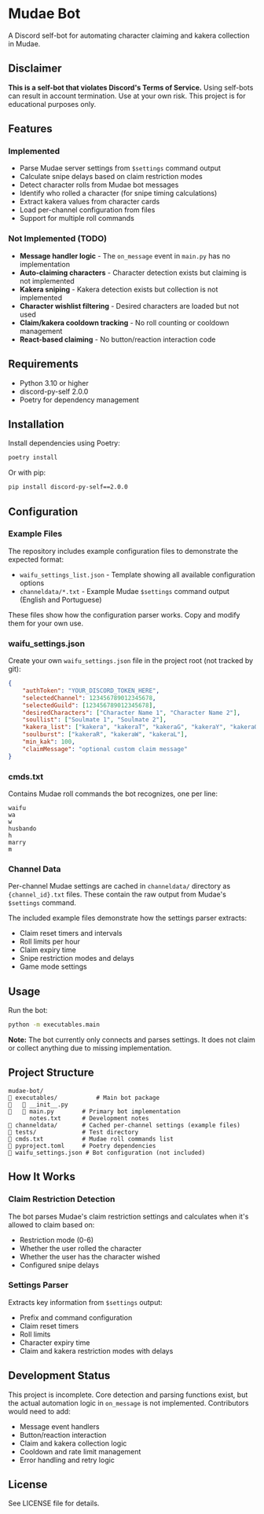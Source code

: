 # Mudae Bot

A Discord self-bot for automating character claiming and kakera collection in Mudae.

## Disclaimer

**This is a self-bot that violates Discord's Terms of Service.** Using self-bots can result in account termination. Use at your own risk. This project is for educational purposes only.

## Features

### Implemented

- Parse Mudae server settings from `$settings` command output
- Calculate snipe delays based on claim restriction modes
- Detect character rolls from Mudae bot messages
- Identify who rolled a character (for snipe timing calculations)
- Extract kakera values from character cards
- Load per-channel configuration from files
- Support for multiple roll commands

### Not Implemented (TODO)

- **Message handler logic** - The `on_message` event in `main.py` has no implementation
- **Auto-claiming characters** - Character detection exists but claiming is not implemented
- **Kakera sniping** - Kakera detection exists but collection is not implemented
- **Character wishlist filtering** - Desired characters are loaded but not used
- **Claim/kakera cooldown tracking** - No roll counting or cooldown management
- **React-based claiming** - No button/reaction interaction code

## Requirements

- Python 3.10 or higher
- discord-py-self 2.0.0
- Poetry for dependency management

## Installation

Install dependencies using Poetry:

```bash
poetry install
```

Or with pip:

```bash
pip install discord-py-self==2.0.0
```

## Configuration

### Example Files

The repository includes example configuration files to demonstrate the expected format:

- `waifu_settings_list.json` - Template showing all available configuration options
- `channeldata/*.txt` - Example Mudae `$settings` command output (English and Portuguese)

These files show how the configuration parser works. Copy and modify them for your own use.

### waifu_settings.json

Create your own `waifu_settings.json` file in the project root (not tracked by git):

```json
{
    "authToken": "YOUR_DISCORD_TOKEN_HERE",
    "selectedChannel": 123456789012345678,
    "selectedGuild": [123456789012345678],
    "desiredCharacters": ["Character Name 1", "Character Name 2"],
    "soullist": ["Soulmate 1", "Soulmate 2"],
    "kakera_list": ["kakera", "kakeraT", "kakeraG", "kakeraY", "kakeraO", "kakeraR", "kakeraW", "kakeraL"],
    "soulburst": ["kakeraR", "kakeraW", "kakeraL"],
    "min_kak": 100,
    "claimMessage": "optional custom claim message"
}
```

### cmds.txt

Contains Mudae roll commands the bot recognizes, one per line:

```
waifu
wa
w
husbando
h
marry
m
```

### Channel Data

Per-channel Mudae settings are cached in `channeldata/` directory as `{channel_id}.txt` files. These contain the raw output from Mudae's `$settings` command.

The included example files demonstrate how the settings parser extracts:
- Claim reset timers and intervals
- Roll limits per hour
- Claim expiry time
- Snipe restriction modes and delays
- Game mode settings

## Usage

Run the bot:

```bash
python -m executables.main
```

**Note:** The bot currently only connects and parses settings. It does not claim or collect anything due to missing implementation.

## Project Structure

```
mudae-bot/
   executables/           # Main bot package
      __init__.py
      main.py        # Primary bot implementation
      notes.txt      # Development notes
   channeldata/       # Cached per-channel settings (example files)
   tests/             # Test directory
   cmds.txt           # Mudae roll commands list
   pyproject.toml     # Poetry dependencies
   waifu_settings.json # Bot configuration (not included)
```

## How It Works

### Claim Restriction Detection

The bot parses Mudae's claim restriction settings and calculates when it's allowed to claim based on:

- Restriction mode (0-6)
- Whether the user rolled the character
- Whether the user has the character wished
- Configured snipe delays

### Settings Parser

Extracts key information from `$settings` output:

- Prefix and command configuration
- Claim reset timers
- Roll limits
- Character expiry time
- Claim and kakera restriction modes with delays

## Development Status

This project is incomplete. Core detection and parsing functions exist, but the actual automation logic in `on_message` is not implemented. Contributors would need to add:

- Message event handlers
- Button/reaction interaction
- Claim and kakera collection logic
- Cooldown and rate limit management
- Error handling and retry logic

## License

See LICENSE file for details.